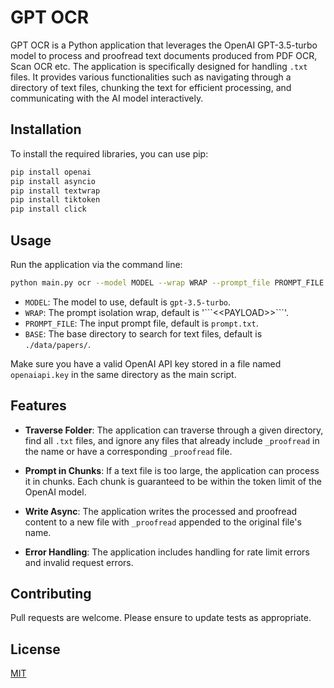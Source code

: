 # GPT OCR

GPT OCR is a Python application that leverages the OpenAI GPT-3.5-turbo model to process and proofread text documents produced from PDF OCR, Scan OCR etc. The application is specifically designed for handling `.txt` files. It provides various functionalities such as navigating through a directory of text files, chunking the text for efficient processing, and communicating with the AI model interactively.

## Installation
To install the required libraries, you can use pip:

``` bash
pip install openai
pip install asyncio
pip install textwrap
pip install tiktoken
pip install click
```

## Usage
Run the application via the command line:

``` bash
python main.py ocr --model MODEL --wrap WRAP --prompt_file PROMPT_FILE --base BASE
```

- `MODEL`: The model to use, default is `gpt-3.5-turbo`.
- `WRAP`: The prompt isolation wrap, default is '\`\`\`\<\<PAYLOAD\>\>\`\`\`'.
- `PROMPT_FILE`: The input prompt file, default is `prompt.txt`.
- `BASE`: The base directory to search for text files, default is `./data/papers/`.

Make sure you have a valid OpenAI API key stored in a file named `openaiapi.key` in the same directory as the main script.

## Features

- **Traverse Folder**: The application can traverse through a given directory, find all `.txt` files, and ignore any files that already include `_proofread` in the name or have a corresponding `_proofread` file.

- **Prompt in Chunks**: If a text file is too large, the application can process it in chunks. Each chunk is guaranteed to be within the token limit of the OpenAI model.

- **Write Async**: The application writes the processed and proofread content to a new file with `_proofread` appended to the original file's name.

- **Error Handling**: The application includes handling for rate limit errors and invalid request errors.

## Contributing
Pull requests are welcome. Please ensure to update tests as appropriate.

## License
[MIT](https://choosealicense.com/licenses/mit/)
